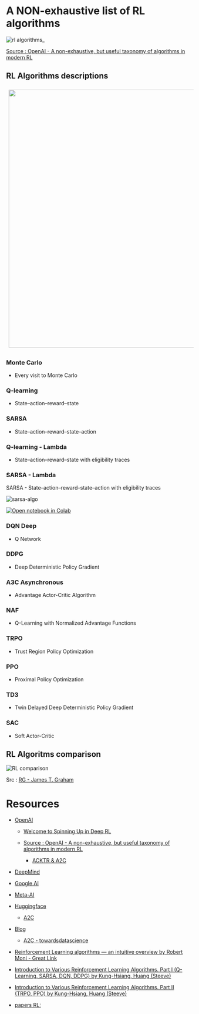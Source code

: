 # A NON-exhaustive list of RL algorithms

![rl algorithms_](https://spinningup.openai.com/en/latest/_images/rl_algorithms_9_15.svg)

[Source : OpenAI - A non-exhaustive, but useful taxonomy of algorithms in modern RL](https://spinningup.openai.com/en/latest/spinningup/rl_intro2.html)


## RL Algorithms descriptions

<img src="https://rlseminar.github.io/static/img/comp_rl_alg.png" width="700" style="border:0px solid #FFFFFF; padding:5px; margin:2px">

### Monte Carlo 
- Every visit to Monte Carlo
### Q-learning	
- State–action–reward–state
### SARSA	
- State–action–reward–state–action
### Q-learning - Lambda	
- State–action–reward–state with eligibility traces
### SARSA - Lambda

SARSA - State–action–reward–state–action with eligibility traces

![sarsa-algo](https://github.com/afondiel/research-notes/blob/master/ai/ml-notes/reinforcement/rl-algorithms-implementation/sarsa/asynchronous-n-steps-q-learning-for-actor-learn%20thread-SORSA.png)
	
[![Open notebook in Colab](https://colab.research.google.com/assets/colab-badge.svg)](https://colab.research.google.com/drive/1Z8JmCbl-ZMzumYcgyLjWUVNvjtS1ugjz?usp=sharing) 


### DQN	Deep 
- Q Network
### DDPG	
- Deep Deterministic Policy Gradient
### A3C	Asynchronous 
- Advantage Actor-Critic Algorithm
### NAF	
- Q-Learning with Normalized Advantage Functions
### TRPO	
- Trust Region Policy Optimization
### PPO	
- Proximal Policy Optimization
### TD3	
- Twin Delayed Deep Deterministic Policy Gradient
### SAC	
- Soft Actor-Critic
  

## RL Algoritms comparison 

![RL comparison](https://www.researchgate.net/profile/James-Graham-28/publication/285598007/figure/fig8/AS:391462261936131@1470343284078/Comparison-of-Reinforcement-Learning-algorithms-average-reward-performance-to-Motivated.png)

Src : [RG - James T. Graham](https://www.researchgate.net/profile/James-Graham-28)
# Resources 

- [OpenAI](#)
  - [Welcome to Spinning Up in Deep RL](https://spinningup.openai.com/en/latest/index.html#welcome-to-spinning-up-in-deep-rl)

  - [Source : OpenAI - A non-exhaustive, but useful taxonomy of algorithms in modern RL](https://spinningup.openai.com/en/latest/spinningup/rl_intro2.html)
	- [ACKTR & A2C](https://openai.com/blog/baselines-acktr-a2c/)

- [DeepMind](#)
- [Google AI](#)
- [Meta-AI](#)
- [Huggingface](#)
	- [A2C](https://huggingface.co/blog/deep-rl-a2c#advantage-actor-critic-a2c)
- [Blog](#)
	- [A2C - towardsdatascience](https://towardsdatascience.com/understanding-actor-critic-methods-931b97b6df3f)

- [Reinforcement Learning algorithms — an intuitive overview by Robert Moni - Great Link](https://smartlabai.medium.com/reinforcement-learning-algorithms-an-intuitive-overview-904e2dff5bbc)
  
- [Introduction to Various Reinforcement Learning Algorithms. Part I (Q-Learning, SARSA, DQN, DDPG) by Kung-Hsiang, Huang (Steeve)](https://towardsdatascience.com/introduction-to-various-reinforcement-learning-algorithms-i-q-learning-sarsa-dqn-ddpg-72a5e0cb6287)
- [Introduction to Various Reinforcement Learning Algorithms. Part II (TRPO, PPO) by Kung-Hsiang, Huang (Steeve)](https://towardsdatascience.com/introduction-to-various-reinforcement-learning-algorithms-part-ii-trpo-ppo-87f2c5919bb9)
- [papers RL:](#)